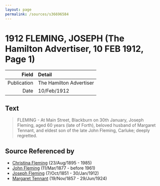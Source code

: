 ```yaml
---
layout: page
permalink: /sources/s36696584
---
```


# 1912 FLEMING, JOSEPH (The Hamilton Advertiser, 10 FEB 1912, Page 1)

Field | Detail
---:|:---
Publication | The Hamilton Advertiser
Date | 10/Feb/1912

## Text

> FLEMING - At Main Street, Blackburn on 30th January, Joseph Fleming, aged 60 years (late of Forth), beloved husband of Margaret Tennant, and eldest son of the late John Fleming, Carluke; deeply regretted.
>

## Source Referenced by

* [Christina Fleming](../people/@89446044@-christina-fleming-b1895-8-23-d1985.md) (23/Aug/1895 - 1985)
* [John Fleming](../people/@49475976@-john-fleming-b1877-3-11-d1961.md) (11/Mar/1877 - before 1961)
* [Joseph Fleming](../people/@57117702@-joseph-fleming-b1851-10-7-d1912-1-30.md) (7/Oct/1851 - 30/Jan/1912)
* [Margaret Tennant](../people/@14002910@-margaret-tennant-b1857-11-19-d1924-6-29.md) (19/Nov/1857 - 29/Jun/1924)
